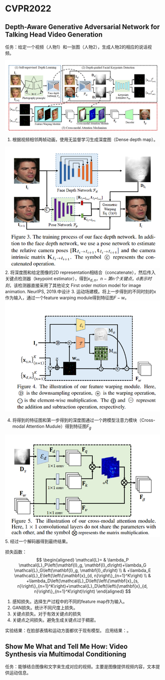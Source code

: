 # CVPR2022

## Depth-Aware Generative Adversarial Network for Talking Head Video Generation

任务：给定一个视频（人物1）和一张图（人物2），生成人物2的相应的说话视频。

![1681180741210](image/GenerativeModel/1681180741210.png)

1. 根据视频相邻两帧动画，使用无监督学习生成深度图（Dense depth map）。

![1681182845358](image/GenerativeModel/1681182845358.png)
2. 将深度图和给定图像的2D representation相结合（concatenate），然后传入关键点检测器（keypoint estimator），得到$x_{d,n}，n-第n个关键点，d表示时刻$，该检测器直接采用了其他论文 First order motion model for image animation. NeurIPS, 2019.中设计
3. 运动场建模。将上一步得到的不同时刻的x作为输入，通过一个feature warping module得到特征图$F-w$。
![1681182982599](image/GenerativeModel/1681182982599.png)

4. 将得到的特征图和第一步得到的深度图通过一个跨模型注意力模块（Cross-modal Attention Mudule）得到特征图$F_g$

![1681183046048](image/GenerativeModel/1681183046048.png)
5. 经过一个解码器得到最终结果。


损失函数：
$$
\begin{aligned}
\mathcal{L}= & \lambda_P \mathcal{L}_P\left(\mathbf{I}_g, \mathbf{I}_d\right)+\lambda_G \mathcal{L}_G\left(\mathbf{I}_g, \mathbf{I}_d\right) \\
& +\lambda_E \mathcal{L}_E\left(\left\{\mathbf{x}_{d, n}\right\}_{n=1}^K\right) \\
& +\lambda_D\left(\mathcal{L}_D\left(\left\{\mathbf{x}_{s, n}\right\}_{n=1}^K\right)+\mathcal{L}_D\left(\left\{\mathbf{x}_{d, n}\right\}_{n=1}^K\right)\right)
\end{aligned}
$$

1. 感知损失。选择生产过程中的不同的feature map作为输入。
2. GAN损失。统计不同尺度上损失。
3. 关键点损失。对于有效关键点的损失
4. 关键点之间损失。避免生成关键点过于稠密。

实验结果：在脸部表情和运动方面都优于现有模型。
应用结果：。


## Show Me What and Tell Me How: Video Synthesis via Multimodal Conditioning

任务：能够结合图像和文字来生成对应的视频。主要是图像提供视频内容，文本提供运动信息。

